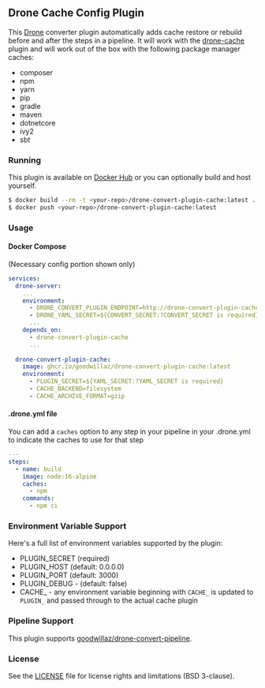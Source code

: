 ## Drone Cache Config Plugin

This [Drone](https://drone.io) converter plugin automatically adds cache restore or rebuild before and after the steps in a pipeline.  It will work with the [drone-cache](https://github.com/meltwater/drone-cache) plugin and will work out of the box with the following package manager caches:

* composer
* npm
* yarn
* pip
* gradle
* maven
* dotnetcore
* ivy2
* sbt

### Running

This plugin is available on [Docker Hub](https://hub.docker.com/r/goodwillaz/drone-convert-plugin-cache) or you can optionally build and host yourself.

```bash
$ docker build --rm -t <your-repo>/drone-convert-plugin-cache:latest .
$ docker push <your-repo>/drone-convert-plugin-cache:latest
```

### Usage

#### Docker Compose

(Necessary config portion shown only)

```yaml
services:
  drone-server:
    ...
    environment:
      - DRONE_CONVERT_PLUGIN_ENDPOINT=http://drone-convert-plugin-cache:3000
      - DRONE_YAML_SECRET=${CONVERT_SECRET:?CONVERT_SECRET is required}
      ...
    depends_on:
      - drone-convert-plugin-cache
      ...
  
  drone-convert-plugin-cache:
    image: ghcr.io/goodwillaz/drone-convert-plugin-cache:latest
    environment:
      - PLUGIN_SECRET=${YAML_SECRET:?YAML_SECRET is required}
      - CACHE_BACKEND=filesystem
      - CACHE_ARCHIVE_FORMAT=gzip
```

#### .drone.yml file

You can add a `caches` option to any step in your pipeline in your .drone.yml to indicate the caches to use for that step

```yaml
---
steps:
  - name: build
    image: node:16-alpine
    caches:
      - npm
    commands:
      - npm ci
```

### Environment Variable Support

Here's a full list of environment variables supported by the plugin:

* PLUGIN_SECRET (required)
* PLUGIN_HOST (default: 0.0.0.0)
* PLUGIN_PORT (default: 3000)
* PLUGIN_DEBUG - (default: false)
* CACHE_ - any environment variable beginning with `CACHE_` is updated to `PLUGIN_` and passed through to the actual cache plugin

### Pipeline Support

This plugin supports [goodwillaz/drone-convert-pipeline](https://github.com/goodwillaz/drone-convert-pipeline).

### License

See the [LICENSE](LICENSE.md) file for license rights and limitations (BSD 3-clause).
